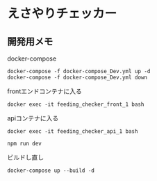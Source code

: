 # えさやりチェッカー

## 開発用メモ

docker-compose
```
docker-compose -f docker-compose_Dev.yml up -d
docker-compose -f docker-compose_Dev.yml down
```

frontエンドコンテナに入る
```
docker exec -it feeding_checker_front_1 bash
```

apiコンテナに入る
```
docker exec -it feeding_checker_api_1 bash
```

```
npm run dev
```

ビルドし直し
```
docker-compose up --build -d
```